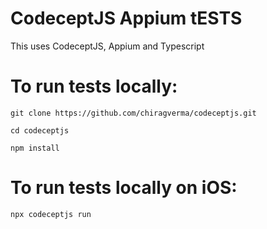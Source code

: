 # CodeceptJS Appium tESTS

This uses CodeceptJS, Appium and Typescript


# To run tests locally:

```
git clone https://github.com/chiragverma/codeceptjs.git
```

```
cd codeceptjs
```

```
npm install
```

# To run tests locally on iOS:

```
npx codeceptjs run
```

